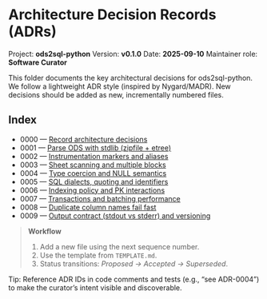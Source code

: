 # Architecture Decision Records (ADRs)

Project: **ods2sql-python**
Version: **v0.1.0**
Date: **2025-09-10**
Maintainer role: **Software Curator**

This folder documents the key architectural decisions for ods2sql-python. We follow a lightweight ADR style (inspired by Nygard/MADR). New decisions should be added as new, incrementally numbered files.

## Index

- 0000 — [Record architecture decisions](./0000-record-architecture-decisions.md)
- 0001 — [Parse ODS with stdlib (zipfile + etree)](./0001-parse-ods-with-stdlib-zipfile-etree.md)
- 0002 — [Instrumentation markers and aliases](./0002-instrumentation-markers-and-aliases.md)
- 0003 — [Sheet scanning and multiple blocks](./0003-sheet-scanning-and-multiple-blocks.md)
- 0004 — [Type coercion and NULL semantics](./0004-type-coercion-and-null-semantics.md)
- 0005 — [SQL dialects, quoting and identifiers](./0005-sql-dialects-quoting-and-identifiers.md)
- 0006 — [Indexing policy and PK interactions](./0006-indexing-policy-and-pk-interactions.md)
- 0007 — [Transactions and batching performance](./0007-transactions-and-batching-performance.md)
- 0008 — [Duplicate column names fail fast](./0008-duplicate-column-names-fail-fast.md)
- 0009 — [Output contract (stdout vs stderr) and versioning](./0009-output-contract-stdout-vs-stderr-and-versioning.md)

> **Workflow**
>
> 1. Add a new file using the next sequence number.
> 2. Use the template from `TEMPLATE.md`.
> 3. Status transitions: *Proposed → Accepted → Superseded*.

Tip: Reference ADR IDs in code comments and tests (e.g., “see ADR-0004”) to make the curator’s intent visible and discoverable.
